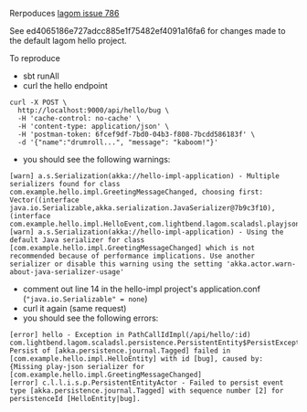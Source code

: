 Rerpoduces [lagom issue 786](https://github.com/lagom/lagom/issues/786)

See ed4065186e727adcc885e1f75482ef4091a16fa6 for changes made to the default lagom hello project. 

To reproduce
- sbt runAll
- curl the hello endpoint
```
curl -X POST \
  http://localhost:9000/api/hello/bug \
  -H 'cache-control: no-cache' \
  -H 'content-type: application/json' \
  -H 'postman-token: 6fcef9df-7bd0-04b3-f808-7bcdd586183f' \
  -d '{"name":"drumroll...", "message": "kaboom!"}'
```
- you should see the following warnings:
```
[warn] a.s.Serialization(akka://hello-impl-application) - Multiple serializers found for class com.example.hello.impl.GreetingMessageChanged, choosing first: Vector((interface java.io.Serializable,akka.serialization.JavaSerializer@7b9c3f10), (interface com.example.hello.impl.HelloEvent,com.lightbend.lagom.scaladsl.playjson.PlayJsonSerializer@6f2d0596))
[warn] a.s.Serialization(akka://hello-impl-application) - Using the default Java serializer for class [com.example.hello.impl.GreetingMessageChanged] which is not recommended because of performance implications. Use another serializer or disable this warning using the setting 'akka.actor.warn-about-java-serializer-usage'
```
- comment out line 14 in the hello-impl project's application.conf (`"java.io.Serializable" = none`)
- curl it again (same request)
- you should see the following errors:
```
[error] hello - Exception in PathCallIdImpl(/api/hello/:id)
com.lightbend.lagom.scaladsl.persistence.PersistentEntity$PersistException: Persist of [akka.persistence.journal.Tagged] failed in [com.example.hello.impl.HelloEntity] with id [bug], caused by: {Missing play-json serializer for [com.example.hello.impl.GreetingMessageChanged]
[error] c.l.l.i.s.p.PersistentEntityActor - Failed to persist event type [akka.persistence.journal.Tagged] with sequence number [2] for persistenceId [HelloEntity|bug].
```
